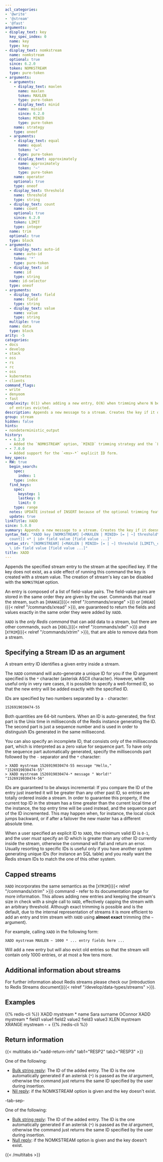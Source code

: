 ```yaml
---
acl_categories:
- '@write'
- '@stream'
- '@fast'
arguments:
- display_text: key
  key_spec_index: 0
  name: key
  type: key
- display_text: nomkstream
  name: nomkstream
  optional: true
  since: 6.2.0
  token: NOMKSTREAM
  type: pure-token
- arguments:
  - arguments:
    - display_text: maxlen
      name: maxlen
      token: MAXLEN
      type: pure-token
    - display_text: minid
      name: minid
      since: 6.2.0
      token: MINID
      type: pure-token
    name: strategy
    type: oneof
  - arguments:
    - display_text: equal
      name: equal
      token: '='
      type: pure-token
    - display_text: approximately
      name: approximately
      token: '~'
      type: pure-token
    name: operator
    optional: true
    type: oneof
  - display_text: threshold
    name: threshold
    type: string
  - display_text: count
    name: count
    optional: true
    since: 6.2.0
    token: LIMIT
    type: integer
  name: trim
  optional: true
  type: block
- arguments:
  - display_text: auto-id
    name: auto-id
    token: '*'
    type: pure-token
  - display_text: id
    name: id
    type: string
  name: id-selector
  type: oneof
- arguments:
  - display_text: field
    name: field
    type: string
  - display_text: value
    name: value
    type: string
  multiple: true
  name: data
  type: block
arity: -5
categories:
- docs
- develop
- stack
- oss
- rs
- rc
- oss
- kubernetes
- clients
command_flags:
- write
- denyoom
- fast
complexity: O(1) when adding a new entry, O(N) when trimming where N being the number
  of entries evicted.
description: Appends a new message to a stream. Creates the key if it doesn't exist.
group: stream
hidden: false
hints:
- nondeterministic_output
history:
- - 6.2.0
  - Added the `NOMKSTREAM` option, `MINID` trimming strategy and the `LIMIT` option.
- - 7.0.0
  - Added support for the `<ms>-*` explicit ID form.
key_specs:
- RW: true
  begin_search:
    spec:
      index: 1
    type: index
  find_keys:
    spec:
      keystep: 1
      lastkey: 0
      limit: 0
    type: range
  notes: UPDATE instead of INSERT because of the optional trimming feature
  update: true
linkTitle: XADD
since: 5.0.0
summary: Appends a new message to a stream. Creates the key if it doesn't exist.
syntax_fmt: "XADD key [NOMKSTREAM] [<MAXLEN | MINID> [= | ~] threshold\n  [LIMIT\_\
  count]] <* | id> field value [field value ...]"
syntax_str: "[NOMKSTREAM] [<MAXLEN | MINID> [= | ~] threshold [LIMIT\_count]] <* |\
  \ id> field value [field value ...]"
title: XADD
---
```

Appends the specified stream entry to the stream at the specified key.
If the key does not exist, as a side effect of running this command the
key is created with a stream value. The creation of stream's key can be
disabled with the `NOMKSTREAM` option.

An entry is composed of a list of field-value pairs.
The field-value pairs are stored in the same order they are given by the user.
Commands that read the stream, such as [`XRANGE`]({{< relref "/commands/xrange" >}}) or [`XREAD`]({{< relref "/commands/xread" >}}), are guaranteed to return the fields and values exactly in the same order they were added by `XADD`.

`XADD` is the *only Redis command* that can add data to a stream, but 
there are other commands, such as [`XDEL`]({{< relref "/commands/xdel" >}}) and [`XTRIM`]({{< relref "/commands/xtrim" >}}), that are able to
remove data from a stream.

## Specifying a Stream ID as an argument

A stream entry ID identifies a given entry inside a stream.

The `XADD` command will auto-generate a unique ID for you if the ID argument
specified is the `*` character (asterisk ASCII character). However, while
useful only in very rare cases, it is possible to specify a well-formed ID, so
that the new entry will be added exactly with the specified ID.

IDs are specified by two numbers separated by a `-` character:

    1526919030474-55

Both quantities are 64-bit numbers. When an ID is auto-generated, the
first part is the Unix time in milliseconds of the Redis instance generating
the ID. The second part is just a sequence number and is used in order to
distinguish IDs generated in the same millisecond.

You can also specify an incomplete ID, that consists only of the milliseconds part, which is interpreted as a zero value for sequence part.
To have only the sequence part automatically generated, specify the milliseconds part followed by the `-` separator and the `*` character:

```
> XADD mystream 1526919030474-55 message "Hello,"
"1526919030474-55"
> XADD mystream 1526919030474-* message " World!"
"1526919030474-56"
```

IDs are guaranteed to be always incremental: If you compare the ID of the
entry just inserted it will be greater than any other past ID, so entries
are totally ordered inside a stream. In order to guarantee this property,
if the current top ID in the stream has a time greater than the current
local time of the instance, the top entry time will be used instead, and
the sequence part of the ID incremented. This may happen when, for instance,
the local clock jumps backward, or if after a failover the new master has
a different absolute time.

When a user specified an explicit ID to `XADD`, the minimum valid ID is
`0-1`, and the user *must* specify an ID which is greater than any other
ID currently inside the stream, otherwise the command will fail and return an error. Usually
resorting to specific IDs is useful only if you have another system generating
unique IDs (for instance an SQL table) and you really want the Redis stream
IDs to match the one of this other system.

## Capped streams

`XADD` incorporates the same semantics as the [`XTRIM`]({{< relref "/commands/xtrim" >}}) command - refer to its documentation page for more information.
This allows adding new entries and keeping the stream's size in check with a single call to `XADD`, effectively capping the stream with an arbitrary threshold.
Although exact trimming is possible and is the default, due to the internal representation of streams it is more efficient to add an entry and trim stream with `XADD` using **almost exact** trimming (the `~` argument).

For example, calling `XADD` in the following form:

    XADD mystream MAXLEN ~ 1000 * ... entry fields here ...
 
Will add a new entry but will also evict old entries so that the stream will contain only 1000 entries, or at most a few tens more.

## Additional information about streams

For further information about Redis streams please check our
[introduction to Redis Streams document]({{< relref "/develop/data-types/streams" >}}).

## Examples

{{% redis-cli %}}
XADD mystream * name Sara surname OConnor
XADD mystream * field1 value1 field2 value2 field3 value3
XLEN mystream
XRANGE mystream - +
{{% /redis-cli %}}

## Return information

{{< multitabs id="xadd-return-info" 
    tab1="RESP2" 
    tab2="RESP3" >}}

One of the following:
* [Bulk string reply](../../develop/reference/protocol-spec#bulk-strings): The ID of the added entry. The ID is the one automatically generated if an asterisk (`*`) is passed as the _id_ argument, otherwise the command just returns the same ID specified by the user during insertion.
* [Nil reply](../../develop/reference/protocol-spec#bulk-strings): if the NOMKSTREAM option is given and the key doesn't exist.

-tab-sep-

One of the following:
* [Bulk string reply](../../develop/reference/protocol-spec#bulk-strings): The ID of the added entry. The ID is the one automatically generated if an asterisk (`*`) is passed as the _id_ argument, otherwise the command just returns the same ID specified by the user during insertion.
* [Null reply](../../develop/reference/protocol-spec#nulls): if the NOMKSTREAM option is given and the key doesn't exist.

{{< /multitabs >}}
